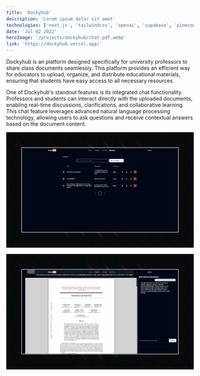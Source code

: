 ```yaml
---
title: 'Dockyhub'
description: 'Lorem ipsum dolor sit amet'
technologies: ['next.js', 'tailwindcss', 'openai', 'supabase', 'pinecone']
date: 'Jul 02 2022'
heroImage: '/projects/dockyhub/chat-pdf.webp'
link: 'https://dockyhub.vercel.app/'
---
```


Dockyhub is an platform designed specifically for university professors to share class documents seamlessly. This platform provides an efficient way for educators to upload, organize, and distribute educational materials, ensuring that students have easy access to all necessary resources.

One of Dockyhub's standout features is its integrated chat functionality. Professors and students can interact directly with the uploaded documents, enabling real-time discussions, clarifications, and collaborative learning. This chat feature leverages advanced natural language processing technology, allowing users to ask questions and receive contextual answers based on the document content.

![alt text](../../../public/projects/dockyhub/my-docs.webp)

![alt text](../../../public/projects/dockyhub/chat-pdf.webp)
